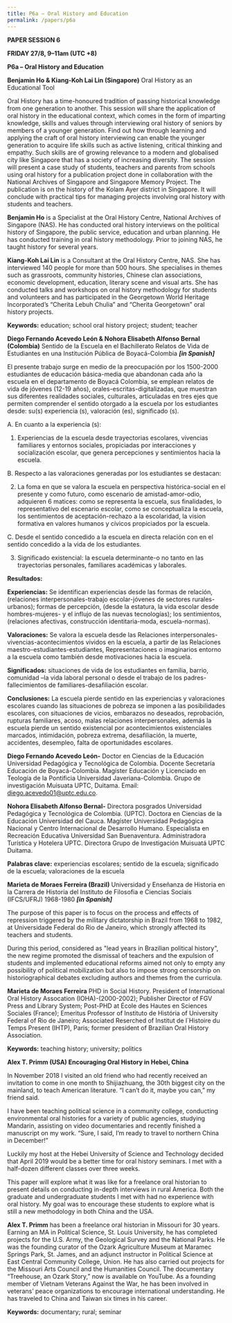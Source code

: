```yaml
---
title: P6a – Oral History and Education
permalink: /papers/p6a
---
```

<b>PAPER SESSION 6

FRIDAY 27/8, 9–11am (UTC +8)

P6a – Oral History and Education

Benjamin Ho & Kiang-Koh Lai Lin (Singapore)</b> Oral History as an Educational Tool

Oral History has a time-honoured tradition of passing historical knowledge from one generation to another. This session will share the application of oral history in the educational context, which comes in the form of imparting knowledge, skills and values through interviewing oral history of seniors by members of a younger generation. Find out how through learning and applying the craft of oral history interviewing can enable the younger generation to acquire life skills such as active listening, critical thinking and empathy. Such skills are of growing relevance to a modern and globalised city like Singapore that has a society of increasing diversity. The session will present a case study of students, teachers and parents from schools using oral history for a publication project done in collaboration with the National Archives of Singapore and Singapore Memory Project. The publication is on the history of the Kolam Ayer district in Singapore. It will conclude with practical tips for managing projects involving oral history with students and teachers.

<b>Benjamin Ho</b> is a Specialist at the Oral History Centre, National Archives of Singapore (NAS). He has conducted oral history interviews on the political history of Singapore, the public service, education and urban planning. He has conducted training in oral history methodology. Prior to joining NAS, he taught history for several years.

<b>Kiang-Koh Lai Lin</b> is a Consultant at the Oral History Centre, NAS. She has interviewed 140 people for more than 500 hours. She specialises in themes such as grassroots, community histories, Chinese clan associations, economic development, education, literary scene and visual arts. She has conducted talks and workshops on oral history methodology for students and volunteers and has participated in the Georgetown World Heritage Incorporated’s “Cherita Lebuh Chulia” and “Cherita Georgetown” oral history projects. 

<b>Keywords:</b> education; school oral history project; student; teacher

<b>Diego Fernando Acevedo León & Nohora Elisabeth Alfonso Bernal (Colombia)</b> Sentido de la Escuela en el Bachillerato Relatos de Vida de Estudiantes en una Institución Pública de Boyacá-Colombia <b>*[in Spanish]*</b>

El presente trabajo surge en medio de la preocupación por los 1500-2000 estudiantes de educación básica-media que abandonan cada año la escuela en el departamento de Boyacá Colombia, se emplean relatos de vida de jóvenes (12-19 años), orales-escritas-digitalizadas, que muestran sus diferentes realidades sociales, culturales, articuladas en tres ejes que permiten comprender el sentido otorgado a la escuela por los estudiantes desde: su(s) experiencia (s), valoración (es), significado (s). 

A.	En cuanto a la experiencia (s): 

1.	Experiencias de la escuela desde trayectorias escolares, vivencias familiares y  entornos sociales, propiciadas por interacciones y socialización escolar, que genera percepciones y sentimientos hacia la escuela.

B.	Respecto a las valoraciones generadas por los estudiantes se destacan:

2.	La foma en que se valora la escuela en perspectiva histórica-social en el presente y como futuro, como escenario de amistad-amor-odio, adquieren 6 matices: como se representa la escuela, sus finalidades, lo representativo del escenario escolar, como se conceptualiza la escuela, los sentimientos de aceptación-rechazo a la escolaridad, la vision formativa en valores humanos y cívicos propiciados por la escuela.

C.	Desde el sentido concedido a la escuela en directa relación con en el sentido concedido a la vida de los estudiantes. 

3.	Significado existencial: la escuela determinante-o no tanto en las trayectorias personales, familiares académicas y laborales.

<b>Resultados:</b> 

<b>Experiencias:</b> Se identifican experiencias desde las formas de relación, (relaciones interpersonales-trabajo escolar-jóvenes de sectores rurales-urbanos); formas de percepción, (desde la estatura, la vida escolar desde hombres-mujeres- y el influjo de las nuevas tecnologías); los sentimientos, (relaciones afectivas, construcción identitaria-moda, escuela-normas). 

<b>Valoraciones:</b> Se valora la escuela desde las Relaciones interpersonales-vivencias-acontecimientos vividos en la escuela, a partir de las Relaciones maestro-estudiantes-estudiantes, Representaciones o imaginarios entorno a la escuela como también desde motivaciones hacia la escuela. 

<b>Significados:</b> situaciones de vida de los estudiantes en familia, barrio, comunidad –la vida laboral personal o desde el trabajo de los padres- fallecimientos de familiares-desafiliación escolar.

<b>Conclusiones:</b> La escuela pierde sentido en las experiencias y valoraciones escolares cuando las situaciones de pobreza se imponen a las posibilidades escolares, con situaciones de vicios, embarazos no deseados, reprobación, rupturas familiares, acoso, malas relaciones interpersonales, además la escuela pierde un sentido existencial por acontecimientos existenciales marcados, intimidación, pobreza extrema, desafiliación, la muerte, accidentes, desempleo, falta de oportunidades escolares.

<b>Diego Fernando Acevedo León-</b> Doctor en Ciencias de la Educación Universidad Pedagógica y Tecnológica de Colombia. Docente Secretaría Educación de Boyacá-Colombia. Magíster Educación y Licenciado en Teología de la Pontificia Universidad Javeriana-Colombia. Grupo de investigación Muisuata UPTC, Duitama. Email: diego.acevedo01@uptc.edu.co. 

<b>Nohora Elisabeth Alfonso Bernal-</b> Directora posgrados Universidad Pedagógica y Tecnológica de Colombia. (UPTC). Doctora en Ciencias de la Educación Universidad del Cauca. Magíster Universidad Pedagógica Nacional y Centro Internacional de Desarrollo Humano. Especialista en Recreación Educativa Universidad San Buenaventura. Administradora Turística y Hotelera UPTC. Directora Grupo de Investigación Muisuatá UPTC Duitama.

<b>Palabras clave:</b> experiencias escolares; sentido de la escuela; significado de la escuela; valoraciones de la escuela

<b>Marieta de Moraes Ferreira (Brazil)</b> Universidad y Enseñanza de Historia en la Carrera de Historia del Instituto de Filosofia e Ciencias Sociais (IFCS/UFRJ) 1968-1980 <b>*[in Spanish]*</b>

The purpose of this paper is to focus on the process and effects of repression triggered by the military dictatorship in Brazil from 1968 to 1982, at Universidade Federal do Rio de Janeiro, which strongly affected its teachers and students.

During this period, considered as "lead years in Brazilian political history", the new regime promoted the dismissal of teachers and the expulsion of students and implemented educational reforms aimed not only to empty any possibility of political mobilization but also to impose strong censorship on historiographical debates excluding authors and themes from the curricula.

<b>Marieta de Moraes Ferreira</b> PHD in Social History. President of International Oral History Assocation (IOHA)-(2000-2002);  Publisher Director of FGV Press and Library System; Post-PHD at École des Hautes en Sciences Sociales (France); Emeritus Professor of Instituto de História of University  Federal of Rio de Janeiro; Associated  Reserched of Institut de l`Histoire du Temps Present (IHTP), Paris; former president of  Brazilian Oral History Association.

<b>Keywords:</b> teaching history; university; politics

<b>Alex T. Primm (USA) Encouraging Oral History in Hebei, China</b>

In November 2018 I visited an old friend who had recently received an invitation to come in one month to Shijiazhuang, the 30th biggest city on the mainland, to teach American literature. “I can’t do it, maybe you can,” my friend said.

I have been teaching political science in a community college, conducting environmental oral histories for a variety of public agencies, studying Mandarin, assisting on video documentaries and recently finished a manuscript on my work. “Sure, I said, I’m ready to travel to northern China in December!”

Luckily my host at the Hebei University of Science and Technology decided that April 2019 would be a better time for oral history seminars. I met with a half-dozen different classes over three weeks. 

This paper will explore what it was like for a freelance oral historian to present details on conducting in-depth interviews in rural America. Both the graduate and undergraduate students I met with had no experience with oral history. My goal was to encourage these students to explore what is still a new methodology in both China and the USA.  

<b>Alex T. Primm</b> has been a freelance oral historian in Missouri for 30 years.  Earning an MA in Political Science, St. Louis University, he has completed projects for the U.S. Army, the Geological Survey and the National Parks. He was the founding curator of the Ozark Agriculture Museum at Maramec Springs Park, St. James, and an adjunct instructor in Political Science at East Central Community College, Union. He has also carried out projects for the Missouri Arts Council and the Humanities Council. The documentary “Treehouse, an Ozark Story,” now is available on YouTube. As a founding member of Vietnam Veterans Against the War, he has been involved in veterans’ peace organizations to encourage international understanding. He has traveled to China and Taiwan six times in his career.

<b>Keywords:</b> documentary; rural; seminar